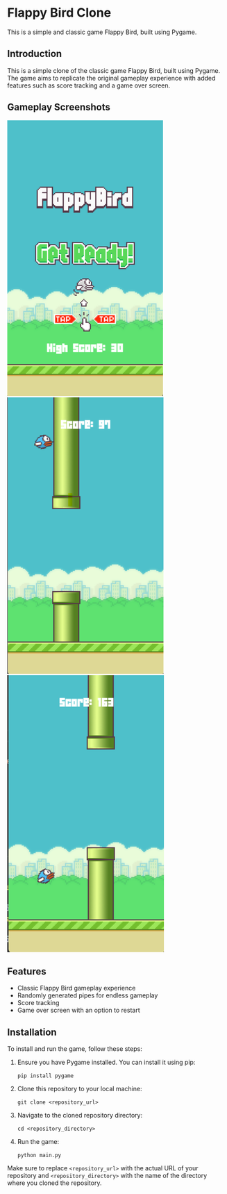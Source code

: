 # Flappy Bird Clone

This is a simple and classic game Flappy Bird, built using Pygame.

## Introduction

This is a simple clone of the classic game Flappy Bird, built using Pygame. The game aims to replicate the original gameplay experience with added features such as score tracking and a game over screen.

## Gameplay Screenshots

![Screenshot 1](img/scr1.png) ![Screenshot 2](img/scr2.png) ![Screenshot 3](img/scr3.png)

## Features

- Classic Flappy Bird gameplay experience
- Randomly generated pipes for endless gameplay
- Score tracking
- Game over screen with an option to restart

## Installation

To install and run the game, follow these steps:

1. Ensure you have Pygame installed. You can install it using pip:

    ```
    pip install pygame
    ```

2. Clone this repository to your local machine:

    ```
    git clone <repository_url>
    ```

3. Navigate to the cloned repository directory:

    ```
    cd <repository_directory>
    ```

4. Run the game:

    ```
    python main.py
    ```

Make sure to replace `<repository_url>` with the actual URL of your repository and `<repository_directory>` with the name of the directory where you cloned the repository.

